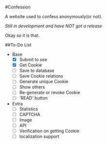 #Confession

A website used to confess anonymously(or not).

*Still in development and have NOT got a release*

Okay so it is that.

##To-Do List

- Base
    - [x] Submit to see
    - [x] Get Cookie
    - [ ] Save to database
    - [ ] Save Cookie relations
    - [ ] Generate unique Cookie
    - [ ] Show others
    - [ ] Re-generate or revoke Cookie
    - [ ] 'READ' button
- Extra
    - [ ] Statistics
    - [ ] CAPTCHA
    - [ ] Image
    - [ ] API
    - [ ] Verification on getting Cookie
    - [ ] localization support